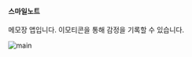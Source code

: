 #### 스마일노트
메모장 앱입니다. 이모티콘을 통해 감정을 기록할 수 있습니다.

<img src="https://github.com/dahyeon777/rootNote/assets/168621121/2edb0355-69c0-477d-b979-7cbaa431e499" alt="main">
 
